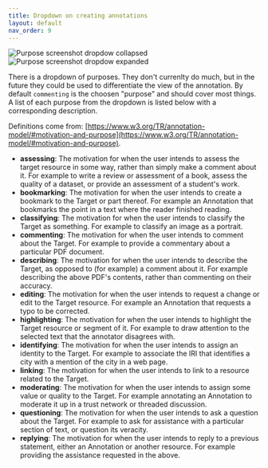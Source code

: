 ```yaml
---
title: Dropdown on creating annotations
layout: default
nav_order: 9
---
```



![Purpose screenshot dropdow collapsed]({{site.baseurl}}/purpose1.png)
![Purpose screenshot dropdow expanded]({{site.baseurl}}/purpose2.png)

There is a dropdown of purposes. They don't currenlty do much, but in the future they could be used to differentiate the view of the annotation.
By default `commenting` is the choosen "purpose" and should cover most things. A list of each purpose from the dropdown is listed below with a corresponding description.


Definitions come from: [https://www.w3.org/TR/annotation-model/#motivation-and-purpose](https://www.w3.org/TR/annotation-model/#motivation-and-purpose).

* **assessing**: The motivation for when the user intends to assess the target resource in some way, rather than simply make a comment about it. For example to write a review or assessment of a book, assess the quality of a dataset, or provide an assessment of a student's work.
* **bookmarking**: The motivation for when the user intends to create a bookmark to the Target or part thereof. For example an Annotation that bookmarks the point in a text where the reader finished reading.
* **classifying**: The motivation for when the user intends to classify the Target as something. For example to classify an image as a portrait.
* **commenting**: The motivation for when the user intends to comment about the Target. For example to provide a commentary about a particular PDF document.
* **describing**: The motivation for when the user intends to describe the Target, as opposed to (for example) a comment about it. For example describing the above PDF's contents, rather than commenting on their accuracy.
* **editing**: The motivation for when the user intends to request a change or edit to the Target resource. For example an Annotation that requests a typo to be corrected.
* **highlighting**: The motivation for when the user intends to highlight the Target resource or segment of it. For example to draw attention to the selected text that the annotator disagrees with.
* **identifying**: The motivation for when the user intends to assign an identity to the Target. For example to associate the IRI that identifies a city with a mention of the city in a web page.
* **linking**: The motivation for when the user intends to link to a resource related to the Target.
* **moderating**: The motivation for when the user intends to assign some value or quality to the Target. For example annotating an Annotation to moderate it up in a trust network or threaded discussion.
* **questioning**: The motivation for when the user intends to ask a question about the Target. For example to ask for assistance with a particular section of text, or question its veracity.
* **replying**: The motivation for when the user intends to reply to a previous statement, either an Annotation or another resource. For example providing the assistance requested in the above.